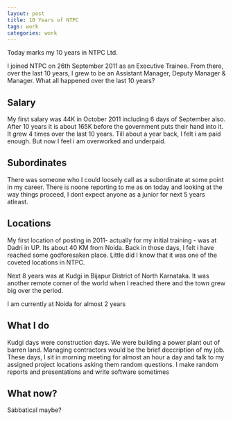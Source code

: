 ```yaml
---
layout: post
title: 10 Years of NTPC
tags: work 
categories: work
---
```


Today marks my 10 years in NTPC Ltd.


I joined NTPC on 26th September 2011 as an Executive Trainee. From there, over the last 10 years, I grew to be an Assistant Manager, Deputy Manager & Manager. What all happened over the last 10 years?


## Salary

My first salary was 44K in October 2011 including 6 days of September also. After 10 years it is about 165K before the government puts their hand into it. It grew 4 times over the last 10 years. Till about a year back, I felt i am paid enough. But now I feel i am overworked and underpaid.


## Subordinates

There was someone who I could loosely call as a subordinate at some point in my career. There is noone reporting to me as on today and looking at the way things proceed, I dont expect anyone as a junior for next 5 years atleast.


## Locations

My first location of posting in 2011- actually for my initial training  -  was at Dadri in UP. Its about  40 KM from Noida. Back in those days, I felt i have reached some godforesaken  place. Little did I know that it was one of the coveted locations in  NTPC.


Next 8 years was at Kudgi in Bijapur District of North Karnataka. It was another remote corner of the world when I reached there and the town grew big over the period.

I am currently at Noida for almost 2 years 


## What I do

Kudgi days were construction days. We were building a power plant out of barren land. Managing contractors would be the brief deccription of my job. These days, I sit in morning meeting for almost an hour a day and talk to my assigned project locations asking them random questions. I make random reports and presentations and write software sometimes


## What now?

Sabbatical maybe?
